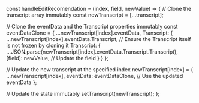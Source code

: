 const handleEditRecomendation = (index, field, newValue) => {
  // Clone the transcript array immutably
  const newTranscript = [...transcript];

  // Clone the eventData and the Transcript properties immutably
  const eventDataClone = { 
    ...newTranscript[index].eventData,
    Transcript: {
      ...newTranscript[index].eventData.Transcript,
      // Ensure the Transcript itself is not frozen by cloning it
      Transcript: {
        ...JSON.parse(newTranscript[index].eventData.Transcript.Transcript),
        [field]: newValue, // Update the field
      }
    }
  };

  // Update the new transcript at the specified index
  newTranscript[index] = {
    ...newTranscript[index],
    eventData: eventDataClone,  // Use the updated eventData
  };

  // Update the state immutably
  setTranscript(newTranscript);
};
